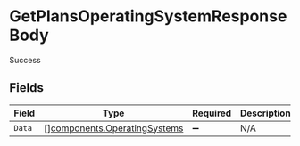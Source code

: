 # GetPlansOperatingSystemResponseBody

Success


## Fields

| Field                                                                        | Type                                                                         | Required                                                                     | Description                                                                  |
| ---------------------------------------------------------------------------- | ---------------------------------------------------------------------------- | ---------------------------------------------------------------------------- | ---------------------------------------------------------------------------- |
| `Data`                                                                       | [][components.OperatingSystems](../../models/components/operatingsystems.md) | :heavy_minus_sign:                                                           | N/A                                                                          |